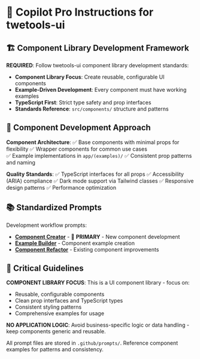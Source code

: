 # 🤖 Copilot Pro Instructions for twetools-ui

## 🏗️ Component Library Development Framework

**REQUIRED**: Follow twetools-ui component library development standards:

- **Component Library Focus**: Create reusable, configurable UI components
- **Example-Driven Development**: Every component must have working examples
- **TypeScript First**: Strict type safety and prop interfaces
- **Standards Reference**: `src/components/` structure and patterns

## 🎯 Component Development Approach

**Component Architecture**:
✅ Base components with minimal props for flexibility
✅ Wrapper components for common use cases  
✅ Example implementations in `app/(examples)/`
✅ Consistent prop patterns and naming

**Quality Standards**:
✅ TypeScript interfaces for all props
✅ Accessibility (ARIA) compliance
✅ Dark mode support via Tailwind classes
✅ Responsive design patterns
✅ Performance optimization

## 📚 Standardized Prompts

Development workflow prompts:

- **[Component Creator](./prompts/create-component.prompt.md)** - 🌟 **PRIMARY** - New component development
- **[Example Builder](./prompts/build-examples.prompt.md)** - Component example creation
- **[Component Refactor](./prompts/refactor-component.prompt.md)** - Existing component improvements

## 🚨 Critical Guidelines

**COMPONENT LIBRARY FOCUS**: This is a UI component library - focus on:
- Reusable, configurable components
- Clean prop interfaces and TypeScript types
- Consistent styling patterns
- Comprehensive examples for usage

**NO APPLICATION LOGIC**: Avoid business-specific logic or data handling - keep components generic and reusable.

All prompt files are stored in `.github/prompts/`. Reference component examples for patterns and consistency.